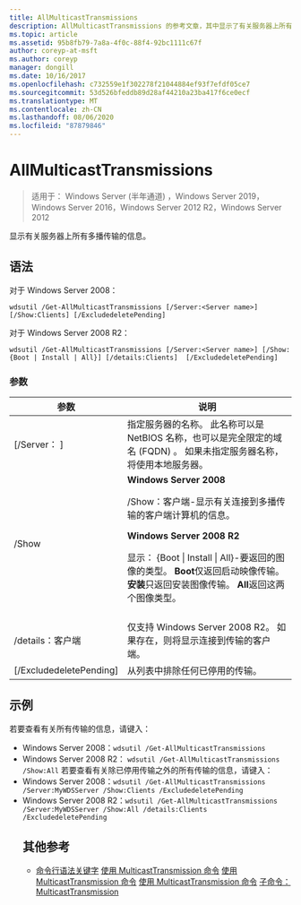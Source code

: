 ```yaml
---
title: AllMulticastTransmissions
description: AllMulticastTransmissions 的参考文章，其中显示了有关服务器上所有多播传输的信息。
ms.topic: article
ms.assetid: 95b8fb79-7a8a-4f0c-88f4-92bc1111c67f
author: coreyp-at-msft
ms.author: coreyp
manager: dongill
ms.date: 10/16/2017
ms.openlocfilehash: c732559e1f302278f21044884ef93f7efdf05ce7
ms.sourcegitcommit: 53d526bfeddb89d28af44210a23ba417f6ce0ecf
ms.translationtype: MT
ms.contentlocale: zh-CN
ms.lasthandoff: 08/06/2020
ms.locfileid: "87879846"
---
```

# <a name="get-allmulticasttransmissions"></a>AllMulticastTransmissions

> 适用于： Windows Server (半年通道) ，Windows Server 2019，Windows Server 2016，Windows Server 2012 R2，Windows Server 2012

显示有关服务器上所有多播传输的信息。

## <a name="syntax"></a>语法
对于 Windows Server 2008：
```
wdsutil /Get-AllMulticastTransmissions [/Server:<Server name>] [/Show:Clients] [/ExcludedeletePending]
```
对于 Windows Server 2008 R2：
```
wdsutil /Get-AllMulticastTransmissions [/Server:<Server name>] [/Show:{Boot | Install | All}] [/details:Clients]  [/ExcludedeletePending]
```
### <a name="parameters"></a>参数

|        参数        |                                                                                                                                                                                                                                                                   说明                                                                                                                                                                                                                                                                    |
|-------------------------|--------------------------------------------------------------------------------------------------------------------------------------------------------------------------------------------------------------------------------------------------------------------------------------------------------------------------------------------------------------------------------------------------------------------------------------------------------------------------------------------------------------------------------------------------|
| [/Server： <Server name> ] |                                                                                                                                                                                 指定服务器的名称。 此名称可以是 NetBIOS 名称，也可以是完全限定的域名 (FQDN) 。 如果未指定服务器名称，将使用本地服务器。                                                                                                                                                                                  |
|         /Show         | **Windows Server 2008**<p>/Show：客户端-显示有关连接到多播传输的客户端计算机的信息。<p>**Windows Server 2008 R2**<p>显示： {Boot &#124; Install &#124; All}-要返回的图像的类型。                                **Boot**仅返回启动映像传输。                                  **安装**只返回安装图像传输。 **All**返回这两个图像类型。 |
|                         |                                                                                                                                                                                                                                                                                                                                                                                                                                                                                                                                                  |
|    /details：客户端     |                                                                                                                                                                                              仅支持 Windows Server 2008 R2。 如果存在，则将显示连接到传输的客户端。                                                                                                                                                                                               |
| [/ExcludedeletePending] |                                                                                                                                                                                                                                              从列表中排除任何已停用的传输。                                                                                                                                                                                                                                               |

## <a name="examples"></a>示例
若要查看有关所有传输的信息，请键入：
- Windows Server 2008：`wdsutil /Get-AllMulticastTransmissions`
- Windows Server 2008 R2： `wdsutil /Get-AllMulticastTransmissions /Show:All` 若要查看有关除已停用传输之外的所有传输的信息，请键入：
- Windows Server 2008：`wdsutil /Get-AllMulticastTransmissions /Server:MyWDSServer /Show:Clients /ExcludedeletePending`
- Windows Server 2008 R2：`wdsutil /Get-AllMulticastTransmissions /Server:MyWDSServer /Show:All /details:Clients /ExcludedeletePending`
  ## <a name="additional-references"></a>其他参考
  - [命令行语法关键字](command-line-syntax-key.md) 
  [使用 MulticastTransmission 命令](using-the-get-multicasttransmission-command.md) 
  [使用 MulticastTransmission 命令](using-the-new-multicasttransmission-command.md) 
  [使用 MulticastTransmission 命令](using-the-remove-multicasttransmission-command.md) 
  [子命令： MulticastTransmission](subcommand-start-multicasttransmission.md)
